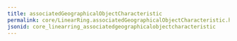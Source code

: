 ```yaml
---
title: associatedGeographicalObjectCharacteristic
permalink: core/LinearRing.associatedGeographicalObjectCharacteristic.html
jsonid: core_linearring_associatedgeographicalobjectcharacteristic
---
```

